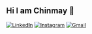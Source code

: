 ## Hi I am Chinmay 👋

[![LinkedIn](https://img.shields.io/badge/-LinkedIn-blue?style=flat&logo=linkedin&logoColor=white)](https://www.linkedin.com/in/chinmay-khanna-353a981b1/)
[![Instagram](https://img.shields.io/badge/-Instagram-purple?style=flat&logo=instagram&logoColor=white)](https://www.instagram.com/chinmay_033/)
[![Gmail](https://img.shields.io/badge/-Gmail-c14438?style=flat&logo=gmail&logoColor=white)](mailto:chinmaykhanna3@gmail.com)
